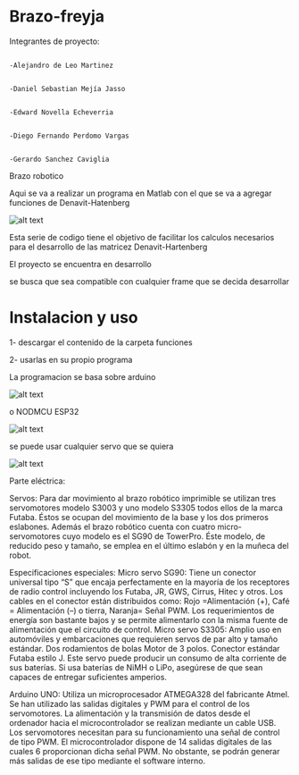 # Brazo-freyja

Integrantes de proyecto:
```

-Alejandro de Leo Martinez


-Daniel Sebastian Mejía Jasso


-Edward Novella Echeverria


-Diego Fernando Perdomo Vargas


-Gerardo Sanchez Caviglia
```

Brazo robotico

Aqui se va a realizar un programa en Matlab con el que se va a agregar funciones de Denavit-Hatenberg 


 ![alt text](https://raw.githubusercontent.com/Farkas336/Brazo-freyja/main/Imagenes/brazo-rob%C3%B3tico-aislado-en-el-fondo-blanco-ilustraci%C3%B3n-d-116378600.jpg)

Esta serie de codigo tiene el objetivo de facilitar los calculos necesarios para el desarrollo  de las matricez  Denavit-Hartenberg

El proyecto se encuentra en desarrollo

se busca que sea compatible con cualquier frame que se decida desarrollar

# Instalacion y uso

1- descargar el contenido de la carpeta funciones

2- usarlas  en su propio programa 

La programacion se basa sobre arduino 

![alt text](https://raw.githubusercontent.com/Farkas336/Brazo-freyja/main/Diagramas/a9bb15c7e822f66f57e039a918c56bc2.png)

o NODMCU ESP32

![alt text](https://raw.githubusercontent.com/Farkas336/Brazo-freyja/main/Diagramas/ESP8266-Node-MCU-Module.png)

se puede usar cualquier servo que se quiera

![alt text](https://raw.githubusercontent.com/Farkas336/Brazo-freyja/main/Diagramas/02-19.jpg)


Parte eléctrica:

Servos:
Para dar movimiento al brazo robótico imprimible se utilizan tres servomotores modelo S3003 y uno modelo S3305 todos ellos de la marca Futaba. Éstos se ocupan del movimiento de la base y los dos primeros eslabones. Además el brazo robótico cuenta con cuatro micro-servomotores cuyo modelo es el SG90 de TowerPro. Éste modelo, de reducido peso y tamaño, se emplea en el último eslabón y en la muñeca del robot. 

Especificaciones especiales:
Micro servo SG90:
Tiene un conector universal tipo “S” que encaja perfectamente en la mayoría de los receptores de radio control incluyendo los Futaba, JR, GWS, Cirrus, Hitec y otros. 
Los cables en el conector están distribuidos como: Rojo =Alimentación (+), Café = Alimentación (–) o tierra, Naranja= Señal PWM.
Los requerimientos de energía son bastante bajos y se permite alimentarlo con la misma fuente de alimentación que el circuito de control.
Micro servo S3305:
Amplio uso en automóviles y embarcaciones que requieren servos de par alto y tamaño estándar. Dos rodamientos de bolas Motor de 3 polos. Conector estándar Futaba estilo J.
Este servo puede producir un consumo de alta corriente de sus baterías. Si usa baterías de NiMH o LiPo, asegúrese de que sean capaces de entregar suficientes amperios.


Arduino UNO:
Utiliza un microprocesador ATMEGA328 del fabricante Atmel. Se han utilizado las salidas digitales y PWM para el control de los servomotores. 
La alimentación y la transmisión de datos desde el ordenador hacia el microcontrolador se realizan mediante un cable USB. Los servomotores necesitan para su funcionamiento una señal de control de tipo PWM. El microcontrolador dispone de 14 salidas digitales de las cuales 6 proporcionan dicha señal PWM. No obstante, se podrán generar más salidas de ese tipo mediante el software interno.

